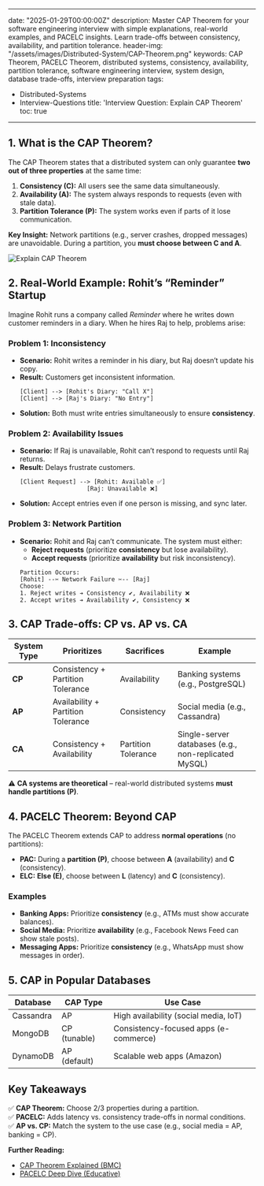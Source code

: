 
---
date: "2025-01-29T00:00:00Z"
description: Master CAP Theorem for your software engineering interview with simple explanations, real-world examples, and PACELC insights. Learn trade-offs between consistency, availability, and partition tolerance.
header-img: "/assets/images/Distributed-System/CAP-Theorem.png"
keywords: CAP Theorem, PACELC Theorem, distributed systems, consistency, availability, partition tolerance, software engineering interview, system design, database trade-offs, interview preparation
tags:
- Distributed-Systems
- Interview-Questions
title: 'Interview Question: Explain CAP Theorem'
toc: true
---

## **1. What is the CAP Theorem?**  
The CAP Theorem states that a distributed system can only guarantee **two out of three properties** at the same time:  
1. **Consistency (C):** All users see the same data simultaneously.  
2. **Availability (A):** The system always responds to requests (even with stale data).  
3. **Partition Tolerance (P):** The system works even if parts of it lose communication.  

**Key Insight:** Network partitions (e.g., server crashes, dropped messages) are unavoidable. During a partition, you **must choose between C and A**.  

![Explain CAP Theorem](/assets/images/Distributed-System/CAP-Theorem.png)

## **2. Real-World Example: Rohit’s “Reminder” Startup**  
Imagine Rohit runs a company called *Reminder* where he writes down customer reminders in a diary. When he hires Raj to help, problems arise:  

### **Problem 1: Inconsistency**  
- **Scenario:** Rohit writes a reminder in his diary, but Raj doesn’t update his copy.  
- **Result:** Customers get inconsistent information.  
  ```  
  [Client] --> [Rohit's Diary: "Call X"]  
  [Client] --> [Raj's Diary: "No Entry"]  
  ```  
- **Solution:** Both must write entries simultaneously to ensure **consistency**.  

### **Problem 2: Availability Issues**  
- **Scenario:** If Raj is unavailable, Rohit can’t respond to requests until Raj returns.  
- **Result:** Delays frustrate customers.  
  ```  
  [Client Request] --> [Rohit: Available ✅]  
                     [Raj: Unavailable ❌]  
  ```  
- **Solution:** Accept entries even if one person is missing, and sync later.  

### **Problem 3: Network Partition**  
- **Scenario:** Rohit and Raj can’t communicate. The system must either:  
  - **Reject requests** (prioritize **consistency** but lose availability).  
  - **Accept requests** (prioritize **availability** but risk inconsistency).  
  ```  
  Partition Occurs:  
  [Rohit] --✂️ Network Failure ✂️-- [Raj]  
  Choose:  
  1. Reject writes ➔ Consistency ✔️, Availability ❌  
  2. Accept writes ➔ Availability ✔️, Consistency ❌  
  ```  

## **3. CAP Trade-offs: CP vs. AP vs. CA**  

| **System Type** | **Prioritizes** | **Sacrifices** | **Example** |  
|------------------|------------------|-----------------|-------------|  
| **CP** | Consistency + Partition Tolerance | Availability | Banking systems (e.g., PostgreSQL) |  
| **AP** | Availability + Partition Tolerance | Consistency | Social media (e.g., Cassandra) |  
| **CA** | Consistency + Availability | Partition Tolerance | Single-server databases (e.g., non-replicated MySQL) |  

⚠️ **CA systems are theoretical** – real-world distributed systems **must handle partitions (P)**.  

## **4. PACELC Theorem: Beyond CAP**  
The PACELC Theorem extends CAP to address **normal operations** (no partitions):  
- **PAC:** During a **partition (P)**, choose between **A** (availability) and **C** (consistency).  
- **ELC:** **Else (E)**, choose between **L** (latency) and **C** (consistency).  

### **Examples**  
- **Banking Apps:** Prioritize **consistency** (e.g., ATMs must show accurate balances).  
- **Social Media:** Prioritize **availability** (e.g., Facebook News Feed can show stale posts).  
- **Messaging Apps:** Prioritize **consistency** (e.g., WhatsApp must show messages in order).  

## **5. CAP in Popular Databases**  
| **Database** | **CAP Type** | **Use Case** |  
|--------------|--------------|--------------|  
| Cassandra | AP | High availability (social media, IoT) |  
| MongoDB | CP (tunable) | Consistency-focused apps (e-commerce) |  
| DynamoDB | AP (default) | Scalable web apps (Amazon) |  

## **Key Takeaways**  
✅ **CAP Theorem:** Choose 2/3 properties during a partition.  
✅ **PACELC:** Adds latency vs. consistency trade-offs in normal conditions.  
✅ **AP vs. CP:** Match the system to the use case (e.g., social media = AP, banking = CP).  

**Further Reading:**  
- [CAP Theorem Explained (BMC)](https://www.bmc.com/blogs/cap-theorem/)  
- [PACELC Deep Dive (Educative)](https://www.educative.io/blog/what-is-cap-theorem)